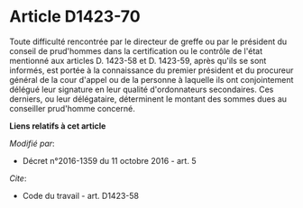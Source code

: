 # Article D1423-70

Toute difficulté rencontrée par le directeur de greffe  ou par le président du conseil de prud'hommes dans la certification
ou le contrôle de l'état mentionné aux articles D. 1423-58 et D. 1423-59, après qu'ils se sont informés, est portée à la
connaissance du premier président et du procureur général de la cour d'appel ou de la personne à laquelle ils ont
conjointement délégué leur signature en leur qualité d'ordonnateurs secondaires. Ces derniers, ou leur délégataire,
déterminent le montant des sommes dues au conseiller prud'homme concerné.

**Liens relatifs à cet article**

_Modifié par_:

  - Décret n°2016-1359 du 11 octobre 2016 - art. 5

_Cite_:

  - Code du travail - art. D1423-58
